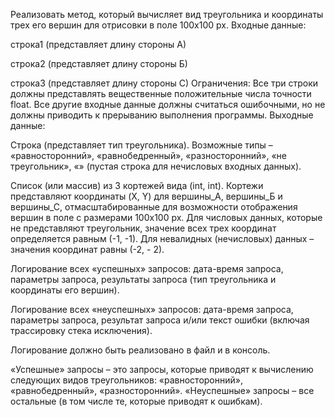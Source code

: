 Реализовать метод, который вычисляет вид треугольника и координаты трех его вершин для отрисовки в поле 100х100 px. Входные данные:

строка1 (представляет длину стороны А)

строка2 (представляет длину стороны Б)

строка3 (представляет длину стороны С) Ограничения: Все три строки должны представлять вещественные положительные числа точности float. Все другие входные данные должны считаться ошибочными, но не должны приводить к прерыванию выполнения программы. Выходные данные:

Строка (представляет тип треугольника). Возможные типы – «равносторонний», «равнобедренный», «разносторонний», «не треугольник», «» (пустая строка для нечисловых входных данных).

Список (или массив) из 3 кортежей вида (int, int). Кортежи представляют координаты (X, Y) для вершины_А, вершины_Б и вершины_С, отмасштабированные для возможности отображения вершин в поле с размерами 100x100 px. Для числовых данных, которые не представляют треугольник, значение всех трех координат определяется равным (-1, -1). Для невалидных (нечисловых) данных – значения координат равны (-2, - 2).

Логирование всех «успешных» запросов: дата-время запроса, параметры запроса, результаты запроса (тип треугольника и координаты его вершин).

Логирование всех «неуспешных» запросов: дата-время запроса, параметры запроса, результат запроса и/или текст ошибки (включая трассировку стека исключения).

Логирование должно быть реализовано в файл и в консоль.

«Успешные» запросы – это запросы, которые приводят к вычислению следующих видов треугольников: «равносторонний», «равнобедренный», «разносторонний». «Неуспешные» запросы – все остальные (в том числе те, которые приводят к ошибкам).
